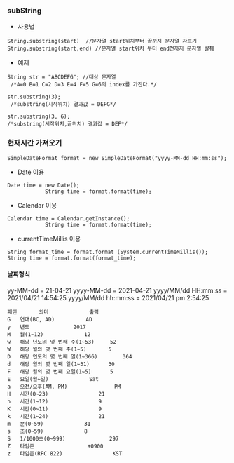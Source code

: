 ### subString
* 사용법 
```
String.substring(start)  //문자열 start위치부터 끝까지 문자열 자르기 
String.substring(start,end) //문자열 start위치 부터 end전까지 문자열 발췌 
```
* 예제
```
String str = "ABCDEFG"; //대상 문자열
 /*A=0 B=1 C=2 D=3 E=4 F=5 G=6의 index를 가진다.*/

str.substring(3);
 /*substring(시작위치) 결과값 = DEFG*/ 

str.substring(3, 6); 
/*substring(시작위치,끝위치) 결과값 = DEF*/
```

### 현재시간 가져오기

```
SimpleDateFormat format = new SimpleDateFormat("yyyy-MM-dd HH:mm:ss");
```
* Date 이용
```
Date time = new Date();
			String time = format.format(time);
```
* Calendar 이용
```
Calendar time = Calendar.getInstance();
			String time = format.format(time);
```
			
* currentTimeMillis 이용
```
String format_time = format.format (System.currentTimeMillis());
String time = format.format(format_time);
```

#### 날짜형식
yy-MM-dd = 21-04-21
yyyy-MM-dd = 2021-04-21
yyyy/MM/dd HH:mm:ss = 2021/04/21 14:54:25
yyyy/MM/dd hh:mm:ss = 2021/04/21 pm 2:54:25


```
패턴 		 의미				출력
G	연대(BC, AD)			AD
y	년도				2017
M	월(1~12)				12
w	해당 년도의 몇 번째 주(1~53)		52
W	해당 월의 몇 번째 주(1~5)		5
D	해당 연도의 몇 번째 일(1~366)		364
d	해당 월의 몇 번째 일(1~31)		30
F	해당 월의 몇 번째 요일(1~5)		5
E	요일(월~일)				Sat
a	오전/오후(AM, PM)				PM
H	시간(0~23)				21
h	시간(1~12)				9
K	시간(0~11)				9
k	시간(1~24)				21
m	분(0~59)				31
s	초(0~59)				8
S	1/1000초(0~999)				297
Z	타임존					+0900
z	타임존(RFC 822)				KST
```


